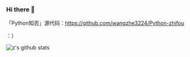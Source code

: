 ### Hi there 👋

「Python知否」源代码：https://github.com/wangzhe3224/Python-zhifou

：）

![z's github stats](https://github-readme-stats.vercel.app/api?username=wangzhe3224&count_private=true&show_icons=true)
